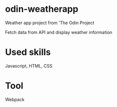 # odin-weatherapp
Weather app project from 'The Odin Project

Fetch data from API and display weather information

# Used skills

Javascript, HTML, CSS

# Tool
Webpack